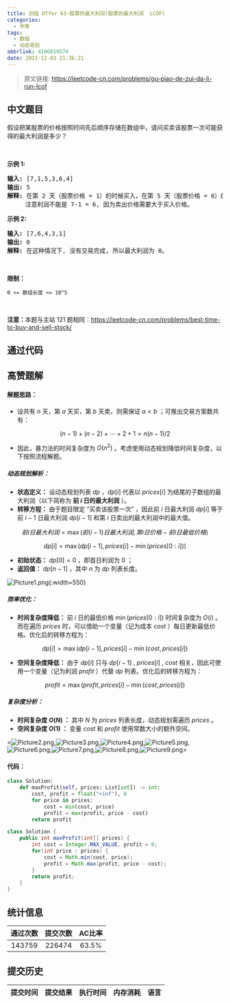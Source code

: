 ```yaml
---
title: 剑指 Offer 63-股票的最大利润(股票的最大利润  LCOF)
categories:
  - 中等
tags:
  - 数组
  - 动态规划
abbrlink: 4106019574
date: 2021-12-03 21:36:21
---
```


> 原文链接: https://leetcode-cn.com/problems/gu-piao-de-zui-da-li-run-lcof




## 中文题目
<div><p>假设把某股票的价格按照时间先后顺序存储在数组中，请问买卖该股票一次可能获得的最大利润是多少？</p>

<p>&nbsp;</p>

<p><strong>示例 1:</strong></p>

<pre><strong>输入:</strong> [7,1,5,3,6,4]
<strong>输出:</strong> 5
<strong>解释: </strong>在第 2 天（股票价格 = 1）的时候买入，在第 5 天（股票价格 = 6）的时候卖出，最大利润 = 6-1 = 5 。
     注意利润不能是 7-1 = 6, 因为卖出价格需要大于买入价格。
</pre>

<p><strong>示例 2:</strong></p>

<pre><strong>输入:</strong> [7,6,4,3,1]
<strong>输出:</strong> 0
<strong>解释: </strong>在这种情况下, 没有交易完成, 所以最大利润为 0。</pre>

<p>&nbsp;</p>

<p><strong>限制：</strong></p>

<p><code>0 &lt;= 数组长度 &lt;= 10^5</code></p>

<p>&nbsp;</p>

<p><strong>注意：</strong>本题与主站 121 题相同：<a href="https://leetcode-cn.com/problems/best-time-to-buy-and-sell-stock/">https://leetcode-cn.com/problems/best-time-to-buy-and-sell-stock/</a></p>
</div>

## 通过代码
<RecoDemo>
</RecoDemo>


## 高赞题解
#### 解题思路：

- 设共有 $n$ 天，第 $a$ 天买，第 $b$ 天卖，则需保证 $a < b$ ；可推出交易方案数共有：

$$
(n - 1) + (n - 2) + \cdots + 2 + 1 = n(n - 1) / 2
$$

- 因此，暴力法的时间复杂度为 $O(n^2)$ 。考虑使用动态规划降低时间复杂度，以下按照流程解题。

##### 动态规划解析：

- **状态定义：** 设动态规划列表 $dp$ ，$dp[i]$ 代表以 $prices[i]$ 为结尾的子数组的最大利润（以下简称为 **前 $i$ 日的最大利润** ）。
- **转移方程：** 由于题目限定 “买卖该股票一次” ，因此前 $i$ 日最大利润 $dp[i]$ 等于前 $i - 1$ 日最大利润 $dp[i-1]$ 和第 $i$ 日卖出的最大利润中的最大值。

$$
前 i 日最大利润 = \max(前 (i-1) 日最大利润, 第 i 日价格 - 前 i 日最低价格)
$$

$$
dp[i] = \max(dp[i - 1], prices[i] - \min(prices[0:i]))
$$

- **初始状态：** $dp[0] = 0$ ，即首日利润为 $0$ ；
- **返回值：** $dp[n - 1]$ ，其中 $n$ 为 $dp$ 列表长度。

![Picture1.png](../images/gu-piao-de-zui-da-li-run-lcof-0.png){:width=550}

##### 效率优化：

- **时间复杂度降低：** 前 $i$ 日的最低价格 $\min(prices[0:i])$ 时间复杂度为 $O(i)$ 。而在遍历 $prices$ 时，可以借助一个变量（记为成本 $cost$ ）每日更新最低价格。优化后的转移方程为：

$$
dp[i] = \max(dp[i - 1], prices[i] - \min(cost, prices[i])
$$

- **空间复杂度降低：** 由于 $dp[i]$ 只与 $dp[i - 1]$ , $prices[i]$ , $cost$ 相关，因此可使用一个变量（记为利润 $profit$ ）代替 $dp$ 列表。优化后的转移方程为：

$$
profit = \max(profit, prices[i] - \min(cost, prices[i])
$$

##### 复杂度分析：

- **时间复杂度 $O(N)$ ：** 其中 $N$ 为 $prices$ 列表长度，动态规划需遍历 $prices$ 。
- **空间复杂度 $O(1)$ ：** 变量 $cost$ 和 $profit$ 使用常数大小的额外空间。

<![Picture2.png](../images/gu-piao-de-zui-da-li-run-lcof-1.png),![Picture3.png](../images/gu-piao-de-zui-da-li-run-lcof-2.png),![Picture4.png](../images/gu-piao-de-zui-da-li-run-lcof-3.png),![Picture5.png](../images/gu-piao-de-zui-da-li-run-lcof-4.png),![Picture6.png](../images/gu-piao-de-zui-da-li-run-lcof-5.png),![Picture7.png](../images/gu-piao-de-zui-da-li-run-lcof-6.png),![Picture8.png](../images/gu-piao-de-zui-da-li-run-lcof-7.png),![Picture9.png](../images/gu-piao-de-zui-da-li-run-lcof-8.png)>

#### 代码：

```python []
class Solution:
    def maxProfit(self, prices: List[int]) -> int:
        cost, profit = float("+inf"), 0
        for price in prices:
            cost = min(cost, price)
            profit = max(profit, price - cost)
        return profit
```

```java []
class Solution {
    public int maxProfit(int[] prices) {
        int cost = Integer.MAX_VALUE, profit = 0;
        for(int price : prices) {
            cost = Math.min(cost, price);
            profit = Math.max(profit, price - cost);
        }
        return profit;
    }
}
```



## 统计信息
| 通过次数 | 提交次数 | AC比率 |
| :------: | :------: | :------: |
|    143759    |    226474    |   63.5%   |

## 提交历史
| 提交时间 | 提交结果 | 执行时间 |  内存消耗  | 语言 |
| :------: | :------: | :------: | :--------: | :--------: |
